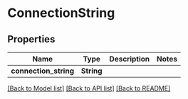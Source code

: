 # ConnectionString

## Properties

Name | Type | Description | Notes
------------ | ------------- | ------------- | -------------
**connection_string** | **String** |  | 

[[Back to Model list]](../README.md#documentation-for-models) [[Back to API list]](../README.md#documentation-for-api-endpoints) [[Back to README]](../README.md)


